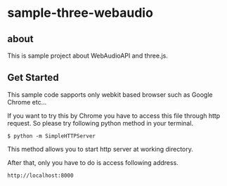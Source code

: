 sample-three-webaudio
================================



about
--------------------------------------------
This is sample project about WebAudioAPI and three.js.


Get Started
--------------------------------------------

This sample code sapports only webkit based browser such as Google Chrome etc...

If you want to try this by Chrome you have to access this file through http request.
So please try following python method in your terminal.

```
$ python -m SimpleHTTPServer
```

This method allows you to start http server at working directory.

After that, only you have to do is access following address.

```
http://localhost:8000
```

